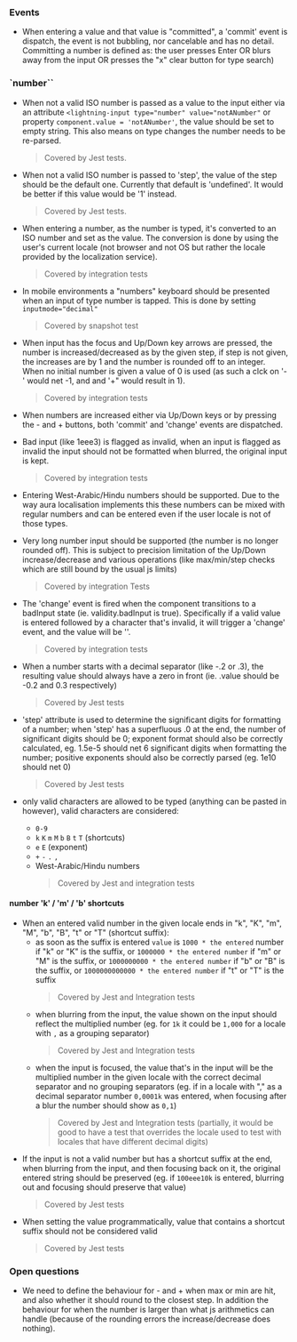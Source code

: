 ### Events

-   When entering a value and that value is "committed", a 'commit' event is dispatch, the event is not bubbling,
    nor cancelable and has no detail.
    Committing a number is defined as:
    the user presses Enter
    OR blurs away from the input
    OR presses the "x" clear button for type search)

### `number``

-   When not a valid ISO number is passed as a value to the input
    either via an attribute `<lightning-input type="number" value="notANumber"` or
    property `component.value = 'notANumber'`, the value should be set to empty string.
    This also means on type changes the number needs to be re-parsed.

    > Covered by Jest tests.

-   When not a valid ISO number is passed to 'step', the value of the step should be the default one.
    Currently that default is 'undefined'. It would be better if this value would be '1' instead.

    > Covered by Jest tests.

-   When entering a number, as the number is typed, it's converted to an ISO number and set as the value.
    The conversion is done by using the user's current locale (not browser and not OS but rather the locale provided
    by the localization service).

    > Covered by integration tests

-   In mobile environments a "numbers" keyboard should be presented when an input of type number is tapped.
    This is done by setting `inputmode="decimal"`

    > Covered by snapshot test

-   When input has the focus and Up/Down key arrows are pressed, the number is increased/decreased as by the given step, if step is not given, the increases are by 1 and the number is rounded off to an integer.
    When no initial number is given a value of 0 is used (as such a clck on '-' would net -1, and and '+" would result in 1).

    > Covered by integration tests

-   When numbers are increased either via Up/Down keys or by pressing the - and + buttons, both 'commit' and 'change'
    events are dispatched.

-   Bad input (like 1eee3) is flagged as invalid, when an input is flagged as invalid the input should not be formatted
    when blurred, the original input is kept.

    > Covered by integration tests

-   Entering West-Arabic/Hindu numbers should be supported. Due to the way aura localisation implements this these numbers
    can be mixed with regular numbers and can be entered even if the user locale is not of those types.

-   Very long number input should be supported (the number is no longer rounded off). This is subject to precision
    limitation of the Up/Down increase/decrease and various operations (like max/min/step checks which are still bound by the usual js limits)

    > Covered by integration Tests

-   The 'change' event is fired when the component transitions to a badInput state (ie. validity.badInput is true).
    Specifically if a valid value is entered followed by a character that's invalid, it will trigger a 'change' event, and
    the value will be ''.

    > Covered by integration tests

-   When a number starts with a decimal separator (like -.2 or .3), the resulting value should always have a zero
    in front (ie. .value should be -0.2 and 0.3 respectively)

    > Covered by Jest tests

-   'step' attribute is used to determine the significant digits for formatting of a number; when 'step' has a superfluous .0 at the end, the number of significant digits should be 0; exponent format should also be correctly calculated, eg. 1.5e-5 should net 6 significant digits when formatting the number; positive exponents should also be correctly parsed (eg. 1e10 should net 0)

    > Covered by Jest tests

-   only valid characters are allowed to be typed (anything can be pasted in however), valid characters are considered:
    -   `0-9`
    -   `k` `K` `m` `M` `b` `B` `t` `T` (shortcuts)
    -   `e` `E` (exponent)
    -   `+` `-` `.` `,`
    -   West-Arabic/Hindu numbers
        > Covered by Jest and integration tests

#### number 'k' / 'm' / 'b' shortcuts

-   When an entered valid number in the given locale ends in "k", "K", "m", "M", "b", "B", "t" or "T" (shortcut suffix):
    -   as soon as the suffix is entered `value` is `1000 * the entered` number if "k" or "K" is the suffix, or `1000000 * the entered number` if "m" or "M" is the suffix, or `1000000000 * the entered number` if "b" or "B" is the suffix, or `1000000000000 * the entered number` if "t" or "T" is the suffix
        > Covered by Jest and Integration tests
    -   when blurring from the input, the value shown on the input should reflect the multiplied number (eg. for `1k` it could be `1,000` for a locale with `,` as a grouping separator)
        > Covered by Jest and Integration tests
    -   when the input is focused, the value that's in the input will be the multiplied number
        in the given locale with the correct decimal separator and no grouping separators (eg. if in a locale with "," as a decimal separator number `0,0001k` was entered, when focusing after a blur the number should show as `0,1`)
        > Covered by Jest and Integration tests (partially, it would be good to have a test that overrides the locale used to test with locales that have different decimal digits)
-   If the input is not a valid number but has a shortcut suffix at the end, when blurring from the input, and then focusing back on it, the original entered string should be preserved (eg. if `100eee10k` is entered, blurring out and focusing should preserve that value)
    > Covered by Jest tests
-   When setting the value programmatically, value that contains a shortcut suffix should not be considered valid
    > Covered by Jest tests

### Open questions

-   We need to define the behaviour for - and + when max or min are hit, and also whether it should round to the
    closest step. In addition the behaviour for when the number is larger than what js arithmetics can handle (because
    of the rounding errors the increase/decrease does nothing).
